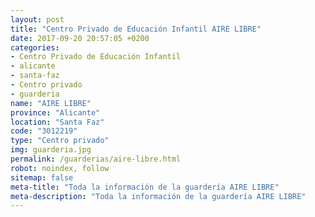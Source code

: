 ```yaml
---
layout: post
title: "Centro Privado de Educación Infantil AIRE LIBRE"
date: 2017-09-20 20:57:05 +0200
categories:
- Centro Privado de Educación Infantil
- alicante
- santa-faz
- Centro privado
- guarderia
name: "AIRE LIBRE"
province: "Alicante"
location: "Santa Faz"
code: "3012219"
type: "Centro privado"
img: guarderia.jpg
permalink: /guarderias/aire-libre.html
robot: noindex, follow
sitemap: false
meta-title: "Toda la información de la guardería AIRE LIBRE"
meta-description: "Toda la información de la guardería AIRE LIBRE"
---
```

